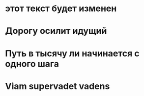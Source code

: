 # этот текст будет изменен
# Дорогу осилит идущий
# Путь в тысячу ли начинается с одного шага
# Viam supervadet vadens
